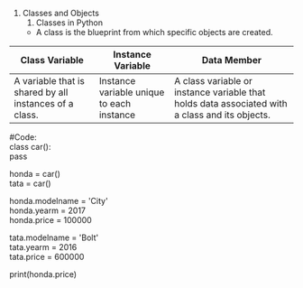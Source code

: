 1. Classes and Objects
   1. Classes in Python
     * A class is the blueprint from which specific objects are created.
     
| Class Variable | Instance Variable | Data Member |
| ----- | ----- | ----- |
| A variable that is shared by all instances of a class. | Instance variable unique to each instance | A class variable or instance variable that holds data associated with a class and its objects. |

#Code: \
class car():\
    pass

honda = car()\
tata = car()

honda.modelname = 'City'\
honda.yearm = 2017\
honda.price = 100000

tata.modelname = 'Bolt'\
tata.yearm = 2016\
tata.price = 600000

print(honda.price)
